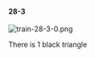 #### 28-3
![train-28-3-0.png](https://github.com/lil-lab/nlvr/raw/master/nlvr/train/images/79/train-28-3-0.png "train-28-3-0.png")

There is 1 black triangle